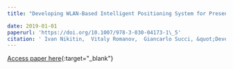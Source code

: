 ```yaml
---
title: "Developing WLAN-Based Intelligent Positioning System for Presence Detection with Limited Sensors"

date: 2019-01-01
paperurl: 'https://doi.org/10.1007/978-3-030-04173-1\_5'
citation: ' Ivan Nikitin,  Vitaly Romanov,  Giancarlo Succi, &quot;Developing WLAN-Based Intelligent Positioning System for Presence Detection with Limited Sensors.&quot;, 2019.'
---
```

[Access paper here](https://doi.org/10.1007/978-3-030-04173-1\_5){:target="_blank"}
